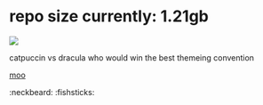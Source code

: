 # repo size currently: 1.21gb


<img src="https://pythons.site/neocities/assets/cta.gif">

 catpuccin vs dracula who would win the best themeing convention

[moo](https://yyyyyyy.link)

:neckbeard: :fishsticks:
